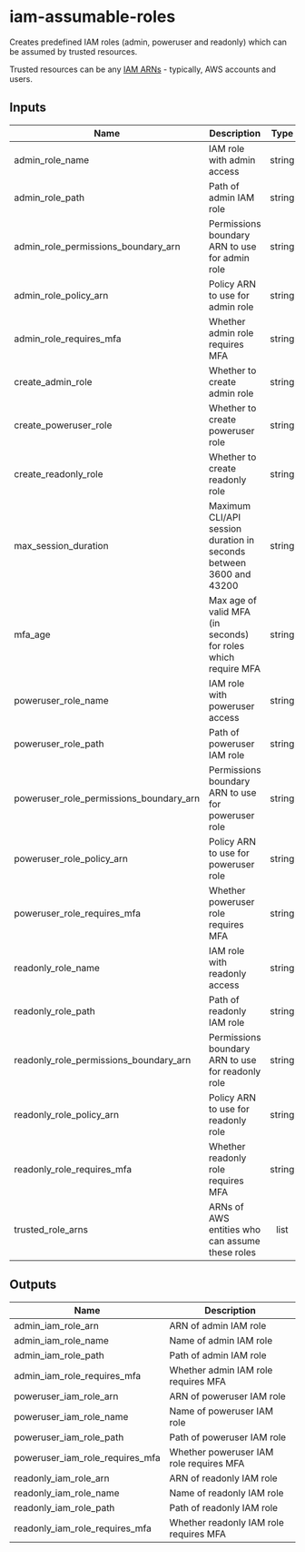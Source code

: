 # iam-assumable-roles

Creates predefined IAM roles (admin, poweruser and readonly) which can be assumed by trusted resources.

Trusted resources can be any [IAM ARNs](https://docs.aws.amazon.com/IAM/latest/UserGuide/reference_identifiers.html#identifiers-arns) - typically, AWS accounts and users.

<!-- BEGINNING OF PRE-COMMIT-TERRAFORM DOCS HOOK -->
## Inputs

| Name | Description | Type | Default | Required |
|------|-------------|:----:|:-----:|:-----:|
| admin\_role\_name | IAM role with admin access | string | `"admin"` | no |
| admin\_role\_path | Path of admin IAM role | string | `"/"` | no |
| admin\_role\_permissions\_boundary\_arn | Permissions boundary ARN to use for admin role | string | `""` | no |
| admin\_role\_policy\_arn | Policy ARN to use for admin role | string | `"arn:aws:iam::aws:policy/AdministratorAccess"` | no |
| admin\_role\_requires\_mfa | Whether admin role requires MFA | string | `"true"` | no |
| create\_admin\_role | Whether to create admin role | string | `"false"` | no |
| create\_poweruser\_role | Whether to create poweruser role | string | `"false"` | no |
| create\_readonly\_role | Whether to create readonly role | string | `"false"` | no |
| max\_session\_duration | Maximum CLI/API session duration in seconds between 3600 and 43200 | string | `"3600"` | no |
| mfa\_age | Max age of valid MFA (in seconds) for roles which require MFA | string | `"86400"` | no |
| poweruser\_role\_name | IAM role with poweruser access | string | `"poweruser"` | no |
| poweruser\_role\_path | Path of poweruser IAM role | string | `"/"` | no |
| poweruser\_role\_permissions\_boundary\_arn | Permissions boundary ARN to use for poweruser role | string | `""` | no |
| poweruser\_role\_policy\_arn | Policy ARN to use for poweruser role | string | `"arn:aws:iam::aws:policy/PowerUserAccess"` | no |
| poweruser\_role\_requires\_mfa | Whether poweruser role requires MFA | string | `"true"` | no |
| readonly\_role\_name | IAM role with readonly access | string | `"readonly"` | no |
| readonly\_role\_path | Path of readonly IAM role | string | `"/"` | no |
| readonly\_role\_permissions\_boundary\_arn | Permissions boundary ARN to use for readonly role | string | `""` | no |
| readonly\_role\_policy\_arn | Policy ARN to use for readonly role | string | `"arn:aws:iam::aws:policy/ReadOnlyAccess"` | no |
| readonly\_role\_requires\_mfa | Whether readonly role requires MFA | string | `"true"` | no |
| trusted\_role\_arns | ARNs of AWS entities who can assume these roles | list | `[]` | no |

## Outputs

| Name | Description |
|------|-------------|
| admin\_iam\_role\_arn | ARN of admin IAM role |
| admin\_iam\_role\_name | Name of admin IAM role |
| admin\_iam\_role\_path | Path of admin IAM role |
| admin\_iam\_role\_requires\_mfa | Whether admin IAM role requires MFA |
| poweruser\_iam\_role\_arn | ARN of poweruser IAM role |
| poweruser\_iam\_role\_name | Name of poweruser IAM role |
| poweruser\_iam\_role\_path | Path of poweruser IAM role |
| poweruser\_iam\_role\_requires\_mfa | Whether poweruser IAM role requires MFA |
| readonly\_iam\_role\_arn | ARN of readonly IAM role |
| readonly\_iam\_role\_name | Name of readonly IAM role |
| readonly\_iam\_role\_path | Path of readonly IAM role |
| readonly\_iam\_role\_requires\_mfa | Whether readonly IAM role requires MFA |

<!-- END OF PRE-COMMIT-TERRAFORM DOCS HOOK -->
